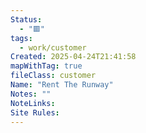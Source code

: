 ```yaml
---
Status:
  - "🟥"
tags:
  - work/customer
Created: 2025-04-24T21:41:58
mapWithTag: true
fileClass: customer
Name: "Rent The Runway"
Notes: ""
NoteLinks: 
Site Rules:
---
```


